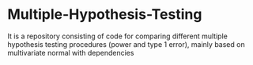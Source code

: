 # Multiple-Hypothesis-Testing
It is a repository consisting of code for comparing different multiple hypothesis testing procedures (power and type 1 error), mainly based on multivariate normal with dependencies 
